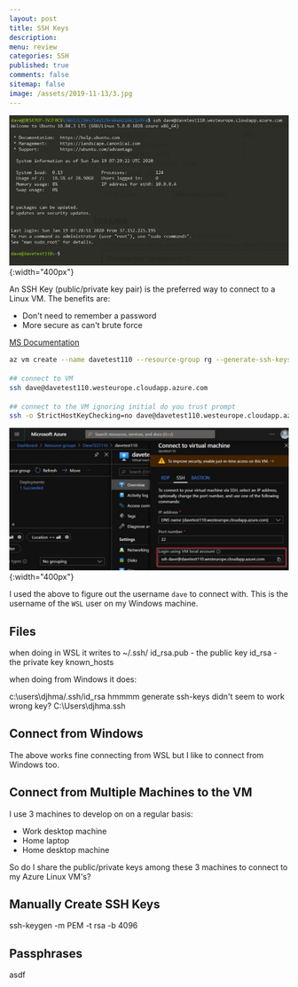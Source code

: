 ```yaml
---
layout: post
title: SSH Keys 
description: 
menu: review
categories: SSH 
published: true 
comments: false     
sitemap: false
image: /assets/2019-11-13/3.jpg
---
```


![alt text](/assets/2020-01-09/20.jpg "Connecting to a Linux VM using SSH Keys"){:width="400px"}  

An SSH Key (public/private key pair) is the preferred way to connect to a Linux VM.  The benefits are:

- Don't need to remember a password
- More secure as can't brute force

[MS Documentation](https://docs.microsoft.com/en-us/azure/virtual-machines/linux/create-ssh-keys-detailed#overview-of-ssh-and-keys)

```bash
az vm create --name davetest110 --resource-group rg --generate-ssh-keys

## connect to VM
ssh dave@davetest110.westeurope.cloudapp.azure.com

## connect to the VM ignoring initial do you trust prompt
ssh -o StrictHostKeyChecking=no dave@davetest110.westeurope.cloudapp.azure.com
```

![alt text](/assets/2020-01-09/21.jpg "Getting ssh connection string from Azure UI"){:width="400px"}  

I used the above to figure out the username `dave` to connect with. This is the username of the `WSL` user on my Windows machine.

## Files

when doing in WSL it writes to ~/.ssh/
  id_rsa.pub - the public key
  id_rsa - the private key
  known_hosts

when doing from Windows it does:

c:\users\djhma/.ssh/id_rsa
hmmmm generate ssh-keys didn't seem to work
   wrong key?
C:\Users\djhma\.ssh

## Connect from Windows

The above works fine connecting from WSL but I like to connect from Windows too.

## Connect from Multiple Machines to the VM

I use 3 machines to develop on on a regular basis:

- Work desktop machine
- Home laptop
- Home desktop machine

So do I share the public/private keys among these 3 machines to connect to my Azure Linux VM's?

## Manually Create SSH Keys

ssh-keygen -m PEM -t rsa -b 4096

## Passphrases
asdf
